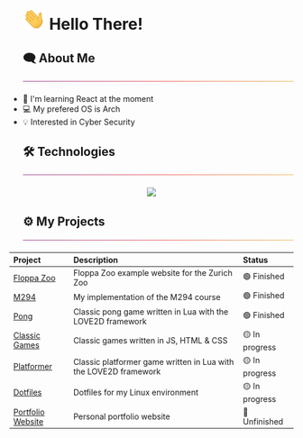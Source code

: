 <div id="user-content-toc">
  <ul>
    <summary>
      <h1 style="list-style-type: none;">
        <img src="./img/waving.gif?raw=true" alt="waving" width="40px"/>
        <span>Hello There!</span>
      </h1>
    </summary>
  </ul>
</div>

<div id="user-content-toc">
  <ul>
    <summary>
      <h2 style="list-style-type: none;">
        <span>🗨️ About Me</span>
        <img src="./img/thin-gradient-bar.png" />
      </h2>
    </summary>
  </ul>
</div>

- 📖 I'm learning React at the moment
- 💻 My prefered OS is Arch
- 💡 Interested in Cyber Security

<div id="user-content-toc">
  <ul>
    <summary>
      <h2 style="list-style-type: none;">
        <span>🛠️ Technologies</span>
        <img src="./img/thin-gradient-bar.png" />
      </h2>
    </summary>
  </ul>
</div>

<p align="center">
  <a href="https://skillicons.dev">
    <img src="https://skillicons.dev/icons?i=js,ts,html,css,nodejs,react,nextjs,go,c,lua,mysql,git,linux,neovim&perline=7" />
  </a>
</p>

<div id="user-content-toc">
  <ul>
    <summary>
      <h2 style="list-style-type: none;">
        <span>⚙️ My Projects</span>
        <img src="./img/thin-gradient-bar.png" />
      </h2>
    </summary>
  </ul>
</div>

<div align="center">

| Project | Description | Status |
|:--------|:------------|:-------|
| [Floppa Zoo](https://github.com/leo9iota/floppa-zoo) | Floppa Zoo example website for the Zurich Zoo | 🟢 Finished |
| [M294](https://github.com/leo9iota/m294) | My implementation of the M294 course | 🟢 Finished |
| [Pong](https://github.com/leo9iota/pong) | Classic pong game written in Lua with the LOVE2D framework | 🟢 Finished |
| [Classic Games](https://github.com/leo9iota/classic-games) | Classic games written in JS, HTML & CSS | 🟡 In progress |
| [Platformer](https://github.com/leo9iota/platformer) | Classic platformer game written in Lua with the LOVE2D framework | 🟡 In progress |
| [Dotfiles](https://github.com/leo9iota/dotfiles)|  Dotfiles for my Linux environment | 🟡 In progress |
| [Portfolio Website](https://github.com/leo9iota/portfolio) | Personal portfolio website | 🔴 Unfinished |

</div>



